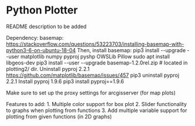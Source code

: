 # Python Plotter

README description to be added 

Dependency: basemap: https://stackoverflow.com/questions/53223703/installing-basemap-with-python3-6-on-ubuntu-18-04
	Then, install basemap: 
		pip3 install --upgrade --user matplotlib numpy pyproj pyshp OWSLib Pillow
		sudo apt install libgeos-dev
		pip3 install --user --upgrade basemap-1.2.0rel.zip # located in plotting2/ dir.
Uninstall pyproj 2.2.1 https://github.com/matplotlib/basemap/issues/457
	pip3 uninstall pyproj 2.2.1
Install pyproj 1.9.6
	pip3 install pyproj==1.9.6
	
Make sure to set up the proxy settings for arcgisserver (for map plots)

Features to add:
	1. Multiple color support for box plot
	2. Slider functionality to graphs when plotting from functions
	3. Add multiple variable support for plotting from given functions (in 2D graphs)
	